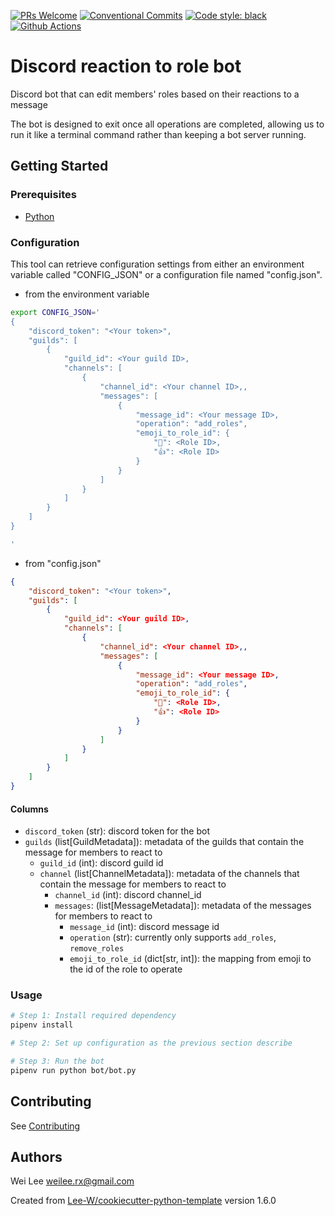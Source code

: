 [![PRs Welcome](https://img.shields.io/badge/PRs-welcome-brightgreen.svg?style=flat-square)](http://makeapullrequest.com) [![Conventional Commits](https://img.shields.io/badge/Conventional%20Commits-1.0.0-yellow.svg?style=flat-square)](https://conventionalcommits.org) [![Code style: black](https://img.shields.io/badge/code%20style-black-000000.svg)](https://github.com/psf/black) [![Github Actions](https://github.com/Lee-W/discord_reaction_to_role_bot/actions/workflows/python-check.yaml/badge.svg)](https://github.com/Lee-W/discord_reaction_to_role_bot/actions/workflows/python-check.yaml)

# Discord reaction to role bot

Discord bot that can edit members' roles based on their reactions to a message

The bot is designed to exit once all operations are completed, allowing us to run it like a terminal command rather than keeping a bot server running.

## Getting Started

### Prerequisites
* [Python](https://www.python.org/downloads/)

### Configuration

This tool can retrieve configuration settings from either an environment variable called "CONFIG_JSON" or a configuration file named "config.json".

* from the environment variable

```sh
export CONFIG_JSON='
{
    "discord_token": "<Your token>",
    "guilds": [
        {
            "guild_id": <Your guild ID>,
            "channels": [
                {
                    "channel_id": <Your channel ID>,,
                    "messages": [
                        {
                            "message_id": <Your message ID>,
                            "operation": "add_roles",
                            "emoji_to_role_id": {
                                "💯": <Role ID>,
                                "👍": <Role ID>
                            }
                        }
                    ]
                }
            ]
        }
    ]
}

'
```

* from "config.json"

```json
{
    "discord_token": "<Your token>",
    "guilds": [
        {
            "guild_id": <Your guild ID>,
            "channels": [
                {
                    "channel_id": <Your channel ID>,,
                    "messages": [
                        {
                            "message_id": <Your message ID>,
                            "operation": "add_roles",
                            "emoji_to_role_id": {
                                "💯": <Role ID>,
                                "👍": <Role ID>
                            }
                        }
                    ]
                }
            ]
        }
    ]
}

```

#### Columns
* `discord_token` (str): discord token for the bot
* `guilds` (list[GuildMetadata]): metadata of the guilds that contain the message for members to react to
    * `guild_id` (int): discord guild id
    * `channel` (list[ChannelMetadata]): metadata of the channels that contain the message for members to react to
        * `channel_id` (int): discord channel_id
        * `messages`: (list[MessageMetadata]): metadata of the messages for members to react to
            * `message_id` (int): discord message id
            * `operation` (str): currently only supports `add_roles`, `remove_roles`
            * `emoji_to_role_id` (dict[str, int]): the mapping from emoji to the id of the role to operate

### Usage

```sh
# Step 1: Install required dependency
pipenv install

# Step 2: Set up configuration as the previous section describe

# Step 3: Run the bot
pipenv run python bot/bot.py
```

## Contributing
See [Contributing](contributing.md)

## Authors
Wei Lee <weilee.rx@gmail.com>


Created from [Lee-W/cookiecutter-python-template](https://github.com/Lee-W/cookiecutter-python-template/tree/1.6.0) version 1.6.0
